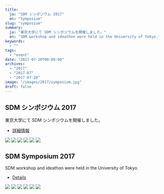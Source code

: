 ```yaml
---
title:
  ja: "SDM シンポジウム 2017"
  en: "Symposium"
slug: "symposium"
summary:
  ja: "東京大学にて SDM シンポジウムを開催しました。"
  en: "SDM workshop and ideathon were held in the University of Tokyo."
keywords:
  - ""
tags:
  - "event"
date: "2017-07-20T00:00:00"
archives:
  - "2017"
  - "2017-07"
  - "2017-07-20"
image: "/images/2017/symposium.jpg"
draft: false
---
```


<!-- 日本語記事ここから -->
<section lang="ja" v-if="$context.locale === 'ja-jp'">

# SDM シンポジウム 2017

東京大学にて SDM シンポジウムを開催しました。

- [詳細情報](/archives/symposium/2017/)

<div class="grid grid-cols-3 grid-rows-2 gap-4">
  <a href="/archives/symposium/2017/img/symposium1.jpg"><img src="/archives/symposium/2017/img/symposium1.jpg" /></a>
  <a href="/archives/symposium/2017/img/symposium2.jpg"><img src="/archives/symposium/2017/img/symposium2.jpg" /></a>
  <a href="/archives/symposium/2017/img/symposium3.jpg"><img src="/archives/symposium/2017/img/symposium3.jpg" /></a>
  <a href="/archives/symposium/2017/img/demo1.jpg"><img src="/archives/symposium/2017/img/demo1.jpg" /></a>
  <a href="/archives/symposium/2017/img/demo2.jpg"><img src="/archives/symposium/2017/img/demo2.jpg" /></a>
  <a href="/archives/symposium/2017/img/demo3.jpg"><img src="/archives/symposium/2017/img/demo3.jpg" /></a>
</div>

</section>
<!-- 日本語記事ここまで -->

<!-- English article start -->
<section lang="en" v-else>

# SDM Symposium 2017

SDM workshop and ideathon were held in the University of Tokyo.

- [Details](/archives/symposium/2017/)

<div class="grid grid-cols-3 grid-rows-2 gap-4">
  <a href="/archives/symposium/2017/img/symposium1.jpg"><img src="/archives/symposium/2017/img/symposium1.jpg" /></a>
  <a href="/archives/symposium/2017/img/symposium2.jpg"><img src="/archives/symposium/2017/img/symposium2.jpg" /></a>
  <a href="/archives/symposium/2017/img/symposium3.jpg"><img src="/archives/symposium/2017/img/symposium3.jpg" /></a>
  <a href="/archives/symposium/2017/img/demo1.jpg"><img src="/archives/symposium/2017/img/demo1.jpg" /></a>
  <a href="/archives/symposium/2017/img/demo2.jpg"><img src="/archives/symposium/2017/img/demo2.jpg" /></a>
  <a href="/archives/symposium/2017/img/demo3.jpg"><img src="/archives/symposium/2017/img/demo3.jpg" /></a>
</div>

</section>
<!-- English article end -->
